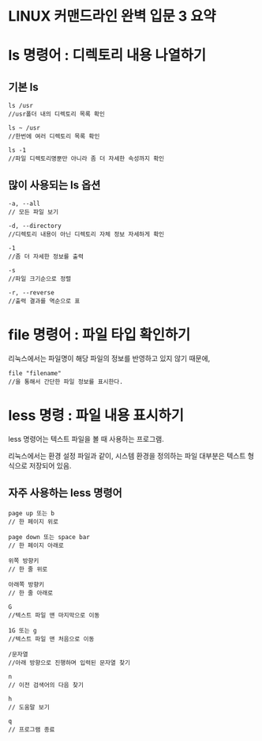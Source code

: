 # LINUX 커맨드라인 완벽 입문 3 요약

# ls 명령어 : 디렉토리 내용 나열하기

## 기본 ls

```
ls /usr 
//usr폴더 내의 디렉토리 목록 확인

ls ~ /usr
//한번에 여러 디렉토리 목록 확인

ls -1
//파일 디렉토리명뿐만 아니라 좀 더 자세한 속성까지 확인
```

## 많이 사용되는 ls 옵션

```
-a, --all
// 모든 파일 보기

-d, --directory
//디렉토리 내용이 아닌 디렉토리 자체 정보 자세하게 확인

-1
//좀 더 자세한 정보를 출력

-s
//파일 크기순으로 정렬

-r, --reverse 
//출력 결과를 역순으로 표

```

# file 명령어 : 파일 타입 확인하기

리눅스에서는 파일명이 해당 파일의 정보를 반영하고 있지 않기 때문에, 

```
file "filename"
//을 통해서 간단한 파일 정보를 표시한다. 
```

# less 명령 : 파일 내용 표시하기

less 명령어는 텍스트 파일을 볼 때 사용하는 프로그램. 

리눅스에서는 환경 설정 파일과 같이, 시스템 환경을 정의하는 파일 대부분은 텍스트 형식으로 저장되어 있음. 

## 자주 사용하는 less 명령어

```
page up 또는 b
// 한 페이지 위로

page down 또는 space bar
// 한 페이지 아래로

위쪽 방향키
// 한 줄 위로

아래쪽 방향키
// 한 줄 아래로

G
//텍스트 파일 맨 마지막으로 이동

1G 또는 g
//텍스트 파일 맨 처음으로 이동

/문자열
//아래 방향으로 진행하며 입력된 문자열 찾기

n
// 이전 검색어의 다음 찾기

h
// 도움말 보기

q
// 프로그램 종료
```